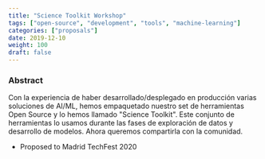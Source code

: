 ```yaml
---
title: "Science Toolkit Workshop"
tags: ["open-source", "development", "tools", "machine-learning"]
categories: ["proposals"]
date: 2019-12-10
weight: 100
draft: false
---
```


### Abstract

Con la experiencia de haber desarrollado/desplegado en producción varias soluciones de AI/ML, hemos empaquetado nuestro set de herramientas Open Source y lo hemos llamado "Science Toolkit". Este conjunto de herramientas lo usamos durante las fases de exploración de datos y desarrollo de modelos. Ahora queremos compartirla con la comunidad.

- Proposed to Madrid TechFest 2020





